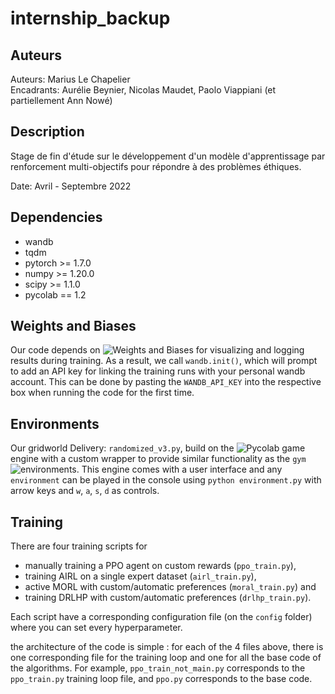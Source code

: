 # internship_backup

## Auteurs
Auteurs: Marius Le Chapelier  
Encadrants: Aurélie Beynier, Nicolas Maudet, Paolo Viappiani (et partiellement Ann Nowé)

## Description
Stage de fin d'étude sur le développement d'un modèle d'apprentissage par renforcement multi-objectifs pour répondre à des problèmes éthiques.

Date: Avril - Septembre 2022

## Dependencies
* wandb
* tqdm
* pytorch \>= 1.7.0
* numpy \>= 1.20.0
* scipy \>= 1.1.0
* pycolab == 1.2

## Weights and Biases
Our code depends on ![Weights and Biases](https://wandb.ai/) for visualizing and logging results during training.
As a result, we call `wandb.init()`, which will prompt to add an API key for linking the training runs with your 
personal wandb account. This can be done by pasting the `WANDB_API_KEY` into the respective box when running 
the code for the first time.

## Environments
Our gridworld Delivery: `randomized_v3.py`, build on the ![Pycolab](https://github.com/deepmind/pycolab) game engine with a custom wrapper
to provide similar functionality as the `gym` ![environments](https://github.com/openai/gym). This engine 
comes with a user interface and any `environment` can be played in the console using `python environment.py` 
with arrow keys and `w`, `a`, `s`, `d` as controls.

## Training
There are four training scripts for

* manually training a PPO agent on custom rewards (`ppo_train.py`),
* training AIRL on a single expert dataset (`airl_train.py`),
* active MORL with custom/automatic preferences (`moral_train.py`) and
* training DRLHP with custom/automatic preferences (`drlhp_train.py`).

Each script have a corresponding configuration file (on the `config` folder) where you can set every hyperparameter.

the architecture of the code is simple : for each of the 4 files above, there is one corresponding file for the training loop and one for all the base code of the algorithms. For example, `ppo_train_not_main.py` corresponds to the `ppo_train.py` training loop file, and `ppo.py` corresponds to the base code.
